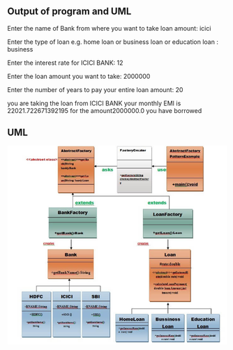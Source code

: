 ## Output of program and UML

Enter the name of Bank from where you want to take loan amount: icici

Enter the type of loan e.g. home loan or business loan or education loan : business

Enter the interest rate for ICICI BANK: 12

Enter the loan amount you want to take: 2000000

Enter the number of years to pay your entire loan amount: 20

you are taking the loan from ICICI BANK
your monthly EMI is 22021.722671392195 for the amount2000000.0 you have borrowed

## UML

![abstract factory pattern](abstractfactory.jpg)